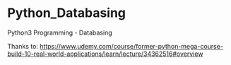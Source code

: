 # Python_Databasing
Python3 Programming - Databasing


Thanks to:
https://www.udemy.com/course/former-python-mega-course-build-10-real-world-applications/learn/lecture/34362516#overview
